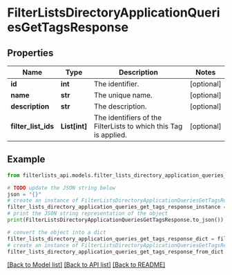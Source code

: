 # FilterListsDirectoryApplicationQueriesGetTagsResponse


## Properties

Name | Type | Description | Notes
------------ | ------------- | ------------- | -------------
**id** | **int** | The identifier. | [optional] 
**name** | **str** | The unique name. | [optional] 
**description** | **str** | The description. | [optional] 
**filter_list_ids** | **List[int]** | The identifiers of the FilterLists to which this Tag is applied. | [optional] 

## Example

```python
from filterlists_api.models.filter_lists_directory_application_queries_get_tags_response import FilterListsDirectoryApplicationQueriesGetTagsResponse

# TODO update the JSON string below
json = "{}"
# create an instance of FilterListsDirectoryApplicationQueriesGetTagsResponse from a JSON string
filter_lists_directory_application_queries_get_tags_response_instance = FilterListsDirectoryApplicationQueriesGetTagsResponse.from_json(json)
# print the JSON string representation of the object
print(FilterListsDirectoryApplicationQueriesGetTagsResponse.to_json())

# convert the object into a dict
filter_lists_directory_application_queries_get_tags_response_dict = filter_lists_directory_application_queries_get_tags_response_instance.to_dict()
# create an instance of FilterListsDirectoryApplicationQueriesGetTagsResponse from a dict
filter_lists_directory_application_queries_get_tags_response_from_dict = FilterListsDirectoryApplicationQueriesGetTagsResponse.from_dict(filter_lists_directory_application_queries_get_tags_response_dict)
```
[[Back to Model list]](../README.md#documentation-for-models) [[Back to API list]](../README.md#documentation-for-api-endpoints) [[Back to README]](../README.md)


